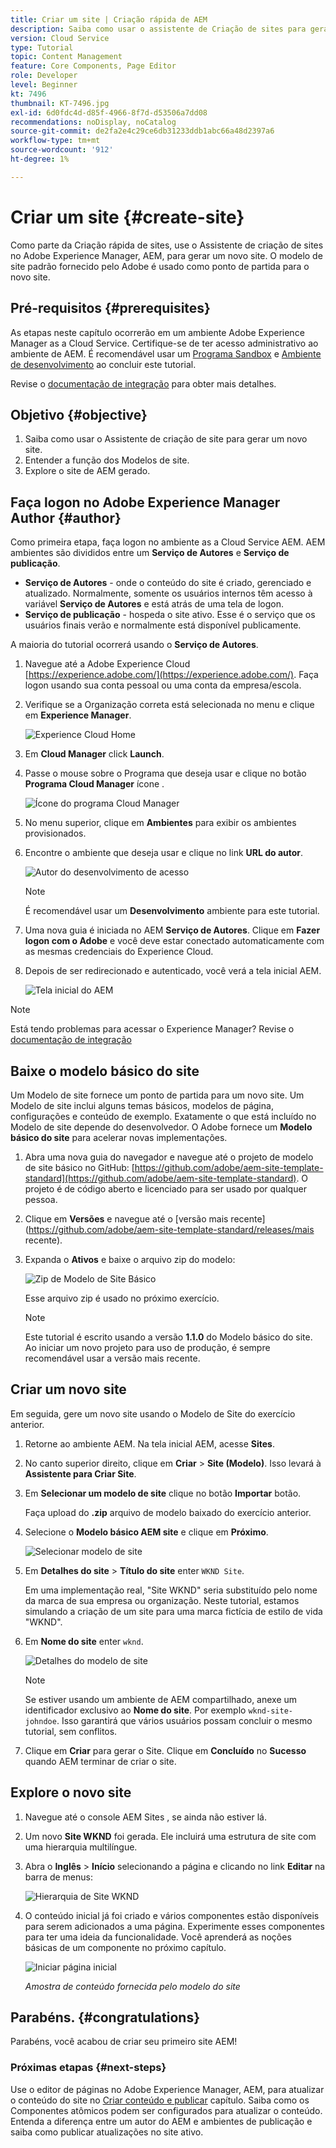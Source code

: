 ```yaml
---
title: Criar um site | Criação rápida de AEM
description: Saiba como usar o assistente de Criação de sites para gerar um novo site. O modelo de site padrão fornecido pelo Adobe é um ponto de partida para o novo site.
version: Cloud Service
type: Tutorial
topic: Content Management
feature: Core Components, Page Editor
role: Developer
level: Beginner
kt: 7496
thumbnail: KT-7496.jpg
exl-id: 6d0fdc4d-d85f-4966-8f7d-d53506a7dd08
recommendations: noDisplay, noCatalog
source-git-commit: de2fa2e4c29ce6db31233ddb1abc66a48d2397a6
workflow-type: tm+mt
source-wordcount: '912'
ht-degree: 1%

---
```


# Criar um site {#create-site}

Como parte da Criação rápida de sites, use o Assistente de criação de sites no Adobe Experience Manager, AEM, para gerar um novo site. O modelo de site padrão fornecido pelo Adobe é usado como ponto de partida para o novo site.

## Pré-requisitos {#prerequisites}

As etapas neste capítulo ocorrerão em um ambiente Adobe Experience Manager as a Cloud Service. Certifique-se de ter acesso administrativo ao ambiente de AEM. É recomendável usar um [Programa Sandbox](https://experienceleague.adobe.com/docs/experience-manager-cloud-service/onboarding/getting-access/sandbox-programs/introduction-sandbox-programs.html) e [Ambiente de desenvolvimento](https://experienceleague.adobe.com/docs/experience-manager-cloud-service/implementing/using-cloud-manager/manage-environments.html) ao concluir este tutorial.

Revise o [documentação de integração](https://experienceleague.adobe.com/docs/experience-manager-cloud-service/onboarding/home.html) para obter mais detalhes.

## Objetivo {#objective}

1. Saiba como usar o Assistente de criação de site para gerar um novo site.
1. Entender a função dos Modelos de site.
1. Explore o site de AEM gerado.

## Faça logon no Adobe Experience Manager Author {#author}

Como primeira etapa, faça logon no ambiente as a Cloud Service AEM. AEM ambientes são divididos entre um **Serviço de Autores** e **Serviço de publicação**.

* **Serviço de Autores** - onde o conteúdo do site é criado, gerenciado e atualizado. Normalmente, somente os usuários internos têm acesso à variável **Serviço de Autores** e está atrás de uma tela de logon.
* **Serviço de publicação** - hospeda o site ativo. Esse é o serviço que os usuários finais verão e normalmente está disponível publicamente.

A maioria do tutorial ocorrerá usando o **Serviço de Autores**.

1. Navegue até a Adobe Experience Cloud [https://experience.adobe.com/](https://experience.adobe.com/). Faça logon usando sua conta pessoal ou uma conta da empresa/escola.
1. Verifique se a Organização correta está selecionada no menu e clique em **Experience Manager**.

   ![Experience Cloud Home](assets/create-site/experience-cloud-home-screen.png)

1. Em **Cloud Manager** click **Launch**.
1. Passe o mouse sobre o Programa que deseja usar e clique no botão **Programa Cloud Manager** ícone .

   ![Ícone do programa Cloud Manager](assets/create-site/cloud-manager-program-icon.png)

1. No menu superior, clique em **Ambientes** para exibir os ambientes provisionados.

1. Encontre o ambiente que deseja usar e clique no link **URL do autor**.

   ![Autor do desenvolvimento de acesso](assets/create-site/access-dev-environment.png)

   >[!NOTE]
   >
   >É recomendável usar um **Desenvolvimento** ambiente para este tutorial.

1. Uma nova guia é iniciada no AEM **Serviço de Autores**. Clique em **Fazer logon com o Adobe** e você deve estar conectado automaticamente com as mesmas credenciais do Experience Cloud.

1. Depois de ser redirecionado e autenticado, você verá a tela inicial AEM.

   ![Tela inicial do AEM](assets/create-site/aem-start-screen.png)

>[!NOTE]
>
> Está tendo problemas para acessar o Experience Manager? Revise o [documentação de integração](https://experienceleague.adobe.com/docs/experience-manager-cloud-service/onboarding/home.html)

## Baixe o modelo básico do site

Um Modelo de site fornece um ponto de partida para um novo site. Um Modelo de site inclui alguns temas básicos, modelos de página, configurações e conteúdo de exemplo. Exatamente o que está incluído no Modelo de site depende do desenvolvedor. O Adobe fornece um **Modelo básico do site** para acelerar novas implementações.

1. Abra uma nova guia do navegador e navegue até o projeto de modelo de site básico no GitHub: [https://github.com/adobe/aem-site-template-standard](https://github.com/adobe/aem-site-template-standard). O projeto é de código aberto e licenciado para ser usado por qualquer pessoa.
1. Clique em **Versões** e navegue até o [versão mais recente](https://github.com/adobe/aem-site-template-standard/releases/mais recente).
1. Expanda o **Ativos** e baixe o arquivo zip do modelo:

   ![Zip de Modelo de Site Básico](assets/create-site/template-basic-zip-file.png)

   Esse arquivo zip é usado no próximo exercício.

   >[!NOTE]
   >
   > Este tutorial é escrito usando a versão **1.1.0** do Modelo básico do site. Ao iniciar um novo projeto para uso de produção, é sempre recomendável usar a versão mais recente.

## Criar um novo site

Em seguida, gere um novo site usando o Modelo de Site do exercício anterior.

1. Retorne ao ambiente AEM. Na tela inicial AEM, acesse **Sites**.
1. No canto superior direito, clique em **Criar** > **Site (Modelo)**. Isso levará à **Assistente para Criar Site**.
1. Em **Selecionar um modelo de site** clique no botão **Importar** botão.

   Faça upload do **.zip** arquivo de modelo baixado do exercício anterior.

1. Selecione o **Modelo básico AEM site** e clique em **Próximo**.

   ![Selecionar modelo de site](assets/create-site/select-site-template.png)

1. Em **Detalhes do site** > **Título do site** enter `WKND Site`.

   Em uma implementação real, &quot;Site WKND&quot; seria substituído pelo nome da marca de sua empresa ou organização. Neste tutorial, estamos simulando a criação de um site para uma marca fictícia de estilo de vida &quot;WKND&quot;.

1. Em **Nome do site** enter `wknd`.

   ![Detalhes do modelo de site](assets/create-site/site-template-details.png)

   >[!NOTE]
   >
   > Se estiver usando um ambiente de AEM compartilhado, anexe um identificador exclusivo ao **Nome do site**. Por exemplo `wknd-site-johndoe`. Isso garantirá que vários usuários possam concluir o mesmo tutorial, sem conflitos.

1. Clique em **Criar** para gerar o Site. Clique em **Concluído** no **Sucesso** quando AEM terminar de criar o site.

## Explore o novo site

1. Navegue até o console AEM Sites , se ainda não estiver lá.
1. Um novo **Site WKND** foi gerada. Ele incluirá uma estrutura de site com uma hierarquia multilíngue.
1. Abra o **Inglês** > **Início** selecionando a página e clicando no link **Editar** na barra de menus:

   ![Hierarquia de Site WKND](assets/create-site/wknd-site-starter-hierarchy.png)

1. O conteúdo inicial já foi criado e vários componentes estão disponíveis para serem adicionados a uma página. Experimente esses componentes para ter uma ideia da funcionalidade. Você aprenderá as noções básicas de um componente no próximo capítulo.

   ![Iniciar página inicial](assets/create-site/start-home-page.png)

   *Amostra de conteúdo fornecida pelo modelo do site*

## Parabéns.  {#congratulations}

Parabéns, você acabou de criar seu primeiro site AEM!

### Próximas etapas {#next-steps}

Use o editor de páginas no Adobe Experience Manager, AEM, para atualizar o conteúdo do site no [Criar conteúdo e publicar](author-content-publish.md) capítulo. Saiba como os Componentes atômicos podem ser configurados para atualizar o conteúdo. Entenda a diferença entre um autor do AEM e ambientes de publicação e saiba como publicar atualizações no site ativo.

